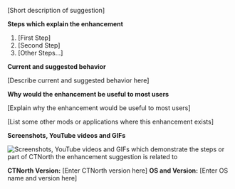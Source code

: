 [Short description of suggestion]

**Steps which explain the enhancement**

1. [First Step]
2. [Second Step]
3. [Other Steps...]

**Current and suggested behavior**

[Describe current and suggested behavior here]

**Why would the enhancement be useful to most users**

[Explain why the enhancement would be useful to most users]

[List some other mods or applications where this enhancement exists]

**Screenshots, YouTube videos and GIFs**

![Screenshots, YouTube videos and GIFs which demonstrate the steps or part of CTNorth the enhancement suggestion is related to](url)

**CTNorth Version:** [Enter CTNorth version here]
**OS and Version:** [Enter OS name and version here]